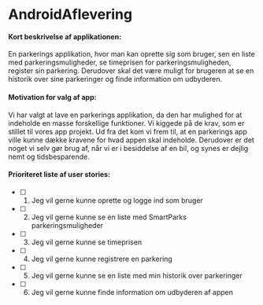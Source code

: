 # AndroidAflevering

#### Kort beskrivelse af applikationen: ####
En parkerings applikation, hvor man kan oprette sig som bruger, sen en liste med parkeringsmuligheder, se timeprisen for parkeringsmuligheden, register sin parkering. Derudover skal det være muligt for brugeren at se en historik over sine parkeringer og finde information om udbyderen.

#### Motivation for valg af app: ####
Vi har valgt at lave en parkerings applikation, da den har mulighed for at indeholde en masse forskellige funktioner. Vi kiggede på de krav, som er stillet til vores app projekt. Ud fra det kom vi frem til, at en parkerings app ville kunne dække kravene for hvad appen skal indeholde. Derudover er det noget vi selv gør brug af, når vi er i besiddelse af en bil, og synes er dejlig nemt og tidsbesparende.

#### Prioriteret liste af user stories: ####
- [ ] 1. Jeg vil gerne kunne oprette og logge ind som bruger
- [ ] 2. Jeg vil gerne kunne se en liste med SmartParks parkeringsmuligheder
- [ ] 3. Jeg vil gerne kunne se timeprisen
- [ ] 4. Jeg vil gerne kunne registrere en parkering
- [ ] 5. Jeg vil gerne kunne se en liste med min historik over parkeringer
- [ ] 6. Jeg vil gerne kunne finde information om udbyderen af appen